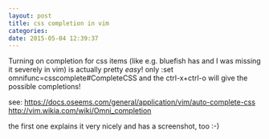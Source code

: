 ```yaml
---
layout: post
title: css completion in vim
categories:
date: 2015-05-04 12:39:37
---
```


Turning on completion for css items (like e.g. bluefish has and I was missing it severely in vim) is actually pretty *easy*!
only :set omnifunc=csscomplete#CompleteCSS and the ctrl-x+ctrl-o will give the possible completions! 

see:
https://docs.oseems.com/general/application/vim/auto-complete-css
http://vim.wikia.com/wiki/Omni_completion

the first one explains it very nicely and has a screenshot, too :-)
